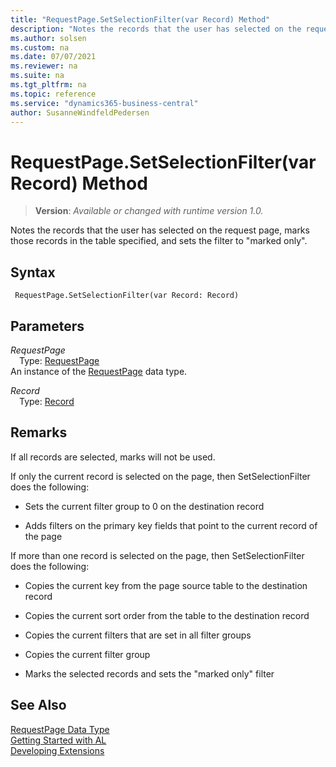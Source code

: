 ```yaml
---
title: "RequestPage.SetSelectionFilter(var Record) Method"
description: "Notes the records that the user has selected on the request page, marks those records in the table specified, and sets the filter to "marked only"."
ms.author: solsen
ms.custom: na
ms.date: 07/07/2021
ms.reviewer: na
ms.suite: na
ms.tgt_pltfrm: na
ms.topic: reference
ms.service: "dynamics365-business-central"
author: SusanneWindfeldPedersen
---
```

[//]: # (START>DO_NOT_EDIT)
[//]: # (IMPORTANT:Do not edit any of the content between here and the END>DO_NOT_EDIT.)
[//]: # (Any modifications should be made in the .xml files in the ModernDev repo.)
# RequestPage.SetSelectionFilter(var Record) Method
> **Version**: _Available or changed with runtime version 1.0._

Notes the records that the user has selected on the request page, marks those records in the table specified, and sets the filter to "marked only".


## Syntax
```AL
 RequestPage.SetSelectionFilter(var Record: Record)
```
## Parameters
*RequestPage*  
&emsp;Type: [RequestPage](requestpage-data-type.md)  
An instance of the [RequestPage](requestpage-data-type.md) data type.  

*Record*  
&emsp;Type: [Record](../record/record-data-type.md)  
  



[//]: # (IMPORTANT: END>DO_NOT_EDIT)

## Remarks  
If all records are selected, marks will not be used.  
  
If only the current record is selected on the page, then SetSelectionFilter does the following:  
  
- Sets the current filter group to 0 on the destination record  
  
- Adds filters on the primary key fields that point to the current record of the page  
  
If more than one record is selected on the page, then SetSelectionFilter does the following:  
  
- Copies the current key from the page source table to the destination record  
  
- Copies the current sort order from the table to the destination record  
  
- Copies the current filters that are set in all filter groups  
  
- Copies the current filter group  
  
- Marks the selected records and sets the "marked only" filter  
  
## See Also
[RequestPage Data Type](requestpage-data-type.md)  
[Getting Started with AL](../../devenv-get-started.md)  
[Developing Extensions](../../devenv-dev-overview.md)